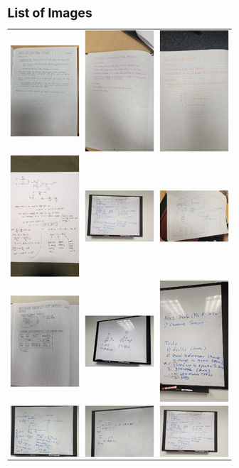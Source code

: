 # List of Images

<table>
  <tr>
    <td><img src="20230708211334.jpg" alt="20230708211334.jpg" width="400"></td>
    <td><img src="20230714193824.jpg" alt="20230714193824.jpg" width="400"></td>
    <td><img src="20230714193826.jpg" alt="20230714193826.jpg" width="400"></td>

  </tr>
  <tr>
    <td><img src="20230810124905.jpg" alt="20230810124905.jpg" width="400"></td>
    <td><img src="20230818_203047.jpg" alt="20230818_203047.jpg" width="400"></td>
    <td><img src="20230818_211146.jpg" alt="20230818_211146.jpg" width="400"></td>
  </tr>
  <tr>
    <td><img src="20230902102235.jpg" alt="20230902102235.jpg" width="400"></td>
    <td><img src="20230902102246.jpg" alt="20230902102246.jpg" width="400"></td>
    <td><img src="20230902102329.jpg" alt="20230902102329.jpg" width="400"></td>
  </tr>
  <tr>
    <td><img src="20230902102406.jpg" alt="20230902102406.jpg" width="400"></td>
    <td><img src="20230902102419.jpg" alt="20230902102419.jpg" width="400"></td>
    <td><img src="20230902102424.jpg" alt="20230902102424.jpg" width="400"></td>
  </tr>
</table>
